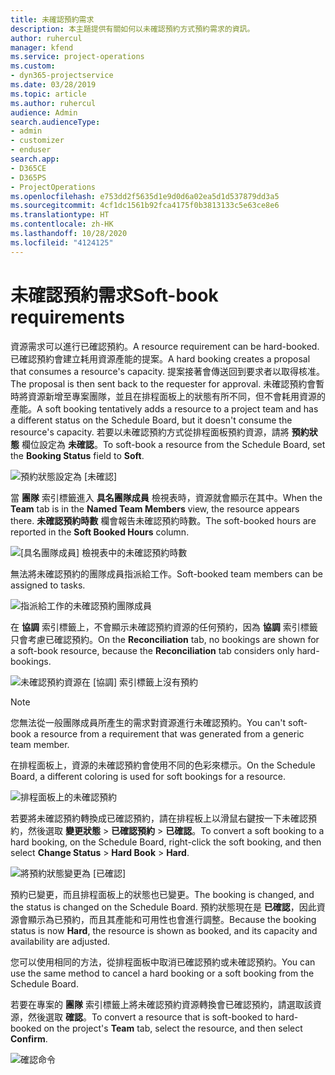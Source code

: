 ```yaml
---
title: 未確認預約需求
description: 本主題提供有關如何以未確認預約方式預約需求的資訊。
author: ruhercul
manager: kfend
ms.service: project-operations
ms.custom:
- dyn365-projectservice
ms.date: 03/28/2019
ms.topic: article
ms.author: ruhercul
audience: Admin
search.audienceType:
- admin
- customizer
- enduser
search.app:
- D365CE
- D365PS
- ProjectOperations
ms.openlocfilehash: e753dd2f5635d1e9d0d6a02ea5d1d537879dd3a5
ms.sourcegitcommit: 4cf1dc1561b92fca4175f0b3813133c5e63ce8e6
ms.translationtype: HT
ms.contentlocale: zh-HK
ms.lasthandoff: 10/28/2020
ms.locfileid: "4124125"
---
```

# <a name="soft-book-requirements"></a><span data-ttu-id="b5cf3-103">未確認預約需求</span><span class="sxs-lookup"><span data-stu-id="b5cf3-103">Soft-book requirements</span></span>

<span data-ttu-id="b5cf3-104">資源需求可以進行已確認預約。</span><span class="sxs-lookup"><span data-stu-id="b5cf3-104">A resource requirement can be hard-booked.</span></span> <span data-ttu-id="b5cf3-105">已確認預約會建立耗用資源產能的提案。</span><span class="sxs-lookup"><span data-stu-id="b5cf3-105">A hard booking creates a proposal that consumes a resource's capacity.</span></span> <span data-ttu-id="b5cf3-106">提案接著會傳送回到要求者以取得核准。</span><span class="sxs-lookup"><span data-stu-id="b5cf3-106">The proposal is then sent back to the requester for approval.</span></span> <span data-ttu-id="b5cf3-107">未確認預約會暫時將資源新增至專案團隊，並且在排程面板上的狀態有所不同，但不會耗用資源的產能。</span><span class="sxs-lookup"><span data-stu-id="b5cf3-107">A soft booking tentatively adds a resource to a project team and has a different status on the Schedule Board, but it doesn't consume the resource's capacity.</span></span> <span data-ttu-id="b5cf3-108">若要以未確認預約方式從排程面板預約資源，請將 **預約狀態** 欄位設定為 **未確認**。</span><span class="sxs-lookup"><span data-stu-id="b5cf3-108">To soft-book a resource from the Schedule Board, set the **Booking Status** field to **Soft**.</span></span>

![預約狀態設定為 [未確認]](media/Resource-Management-image77.png)

<span data-ttu-id="b5cf3-110">當 **團隊** 索引標籤進入 **具名團隊成員** 檢視表時，資源就會顯示在其中。</span><span class="sxs-lookup"><span data-stu-id="b5cf3-110">When the **Team** tab is in the **Named Team Members** view, the resource appears there.</span></span> <span data-ttu-id="b5cf3-111">**未確認預約時數** 欄會報告未確認預約時數。</span><span class="sxs-lookup"><span data-stu-id="b5cf3-111">The soft-booked hours are reported in the **Soft Booked Hours** column.</span></span>

![[具名團隊成員] 檢視表中的未確認預約時數](media/Resource-Management-image78.png)

<span data-ttu-id="b5cf3-113">無法將未確認預約的團隊成員指派給工作。</span><span class="sxs-lookup"><span data-stu-id="b5cf3-113">Soft-booked team members can be assigned to tasks.</span></span>

![指派給工作的未確認預約團隊成員](media/Resource-Management-image79.png)

<span data-ttu-id="b5cf3-115">在 **協調** 索引標籤上，不會顯示未確認預約資源的任何預約，因為 **協調** 索引標籤只會考慮已確認預約。</span><span class="sxs-lookup"><span data-stu-id="b5cf3-115">On the **Reconciliation** tab, no bookings are shown for a soft-book resource, because the **Reconciliation** tab considers only hard-bookings.</span></span>

![未確認預約資源在 [協調] 索引標籤上沒有預約](media/Resource-Management-image80.png)

> [!NOTE]
> <span data-ttu-id="b5cf3-117">您無法從一般團隊成員所產生的需求對資源進行未確認預約。</span><span class="sxs-lookup"><span data-stu-id="b5cf3-117">You can't soft-book a resource from a requirement that was generated from a generic team member.</span></span>

<span data-ttu-id="b5cf3-118">在排程面板上，資源的未確認預約會使用不同的色彩來標示。</span><span class="sxs-lookup"><span data-stu-id="b5cf3-118">On the Schedule Board, a different coloring is used for soft bookings for a resource.</span></span>

![排程面板上的未確認預約](media/Resource-Management-image81.png)

<span data-ttu-id="b5cf3-120">若要將未確認預約轉換成已確認預約，請在排程板上以滑鼠右鍵按一下未確認預約，然後選取 **變更狀態** \> **已確認預約** \> **已確認**。</span><span class="sxs-lookup"><span data-stu-id="b5cf3-120">To convert a soft booking to a hard booking, on the Schedule Board, right-click the soft booking, and then select **Change Status** \> **Hard Book** \> **Hard**.</span></span>

![將預約狀態變更為 [已確認]](media/Resource-Management-image82.png)

<span data-ttu-id="b5cf3-122">預約已變更，而且排程面板上的狀態也已變更。</span><span class="sxs-lookup"><span data-stu-id="b5cf3-122">The booking is changed, and the status is changed on the Schedule Board.</span></span> <span data-ttu-id="b5cf3-123">預約狀態現在是 **已確認**，因此資源會顯示為已預約，而且其產能和可用性也會進行調整。</span><span class="sxs-lookup"><span data-stu-id="b5cf3-123">Because the booking status is now **Hard**, the resource is shown as booked, and its capacity and availability are adjusted.</span></span>

<span data-ttu-id="b5cf3-124">您可以使用相同的方法，從排程面板中取消已確認預約或未確認預約。</span><span class="sxs-lookup"><span data-stu-id="b5cf3-124">You can use the same method to cancel a hard booking or a soft booking from the Schedule Board.</span></span>

<span data-ttu-id="b5cf3-125">若要在專案的 **團隊** 索引標籤上將未確認預約資源轉換會已確認預約，請選取該資源，然後選取 **確認**。</span><span class="sxs-lookup"><span data-stu-id="b5cf3-125">To convert a resource that is soft-booked to hard-booked on the project's **Team** tab, select the resource, and then select **Confirm**.</span></span>

![確認命令](media/Resource-Management-image83.png)
